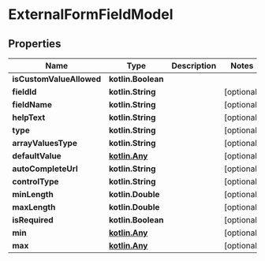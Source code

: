 
# ExternalFormFieldModel

## Properties
| Name | Type | Description | Notes |
| ------------ | ------------- | ------------- | ------------- |
| **isCustomValueAllowed** | **kotlin.Boolean** |  |  |
| **fieldId** | **kotlin.String** |  |  [optional] |
| **fieldName** | **kotlin.String** |  |  [optional] |
| **helpText** | **kotlin.String** |  |  [optional] |
| **type** | **kotlin.String** |  |  [optional] |
| **arrayValuesType** | **kotlin.String** |  |  [optional] |
| **defaultValue** | [**kotlin.Any**](.md) |  |  [optional] |
| **autoCompleteUrl** | **kotlin.String** |  |  [optional] |
| **controlType** | **kotlin.String** |  |  [optional] |
| **minLength** | **kotlin.Double** |  |  [optional] |
| **maxLength** | **kotlin.Double** |  |  [optional] |
| **isRequired** | **kotlin.Boolean** |  |  [optional] |
| **min** | [**kotlin.Any**](.md) |  |  [optional] |
| **max** | [**kotlin.Any**](.md) |  |  [optional] |



